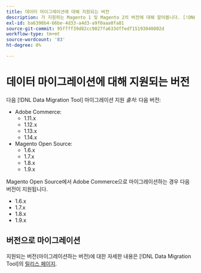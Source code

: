 ```yaml
---
title: 데이터 마이그레이션에 대해 지원되는 버전
description: 가 지원하는 Magento 1 및 Magento 2의 버전에 대해 알아봅니다. [!DNL Data Migration Tool] 를 지원합니다.
exl-id: ba6398b4-66be-4d33-a4d3-a9f0aaa0fa81
source-git-commit: 95ffff39d82cc9027fa633dffedf15193040802d
workflow-type: tm+mt
source-wordcount: '83'
ht-degree: 0%

---
```


# 데이터 마이그레이션에 대해 지원되는 버전

다음 [!DNL Data Migration Tool] 마이그레이션 지원 _출처:_ 다음 버전:

* Adobe Commerce:
   * 1.11.x
   * 1.12.x
   * 1.13.x
   * 1.14.x
* Magento Open Source:
   * 1.6.x
   * 1.7.x
   * 1.8.x
   * 1.9.x

Magento Open Source에서 Adobe Commerce으로 마이그레이션하는 경우 다음 버전이 지원됩니다.

* 1.6.x
* 1.7.x
* 1.8.x
* 1.9.x

## 버전으로 마이그레이션

지원되는 버전(마이그레이션하는 버전)에 대한 자세한 내용은 [!DNL Data Migration Tool]의 [릴리스 페이지](https://github.com/magento/data-migration-tool/releases).
